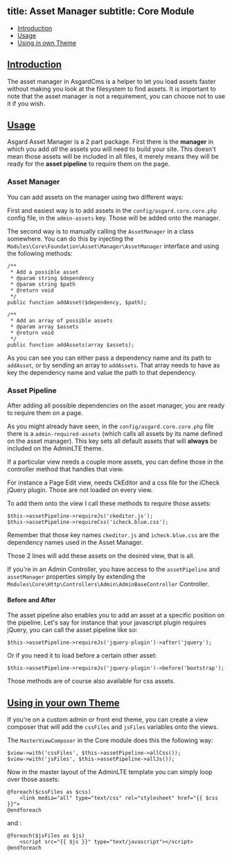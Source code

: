 title: Asset Manager
subtitle: Core Module
-------

- [Introduction](#introduction)
- [Usage](#usage)
- [Using in own Theme](#custom-theme)


## <a class="anchor" name="introduction" href="#introduction">Introduction</a>

The asset manager in AsgardCms is a helper to let you load assets faster without making you look at the filesystem to find assets. It is important to note that the asset manager is not a requirement, you can choose not to use it if you wish.

## <a class="anchor" name="usage" href="#usage">Usage</a>


Asgard Asset Manager is a 2 part package. First there is the **manager** in which you add *all* the assets you will need to build your site. This doesn't mean those assets will be included in all files, it merely means they will be ready for the **asset pipeline** to require them on the page.


### Asset Manager


You can add assets on the manager using two different ways:

First and easiest way is to add assets in the `config/asgard.core.core.php` config file, in the `admin-assets` key. Those will be added onto the manager.

The second way is to manually calling the `AssetManager` in a class somewhere. You can do this by injecting the `Modules\Core\Foundation\Asset\Manager\AssetManager` interface and using the following methods:

``` .language-php
/**
 * Add a possible asset
 * @param string $dependency
 * @param string $path
 * @return void
 */
public function addAsset($dependency, $path);

/**
 * Add an array of possible assets
 * @param array $assets
 * @return void
 */
public function addAssets(array $assets);
```

As you can see you can either pass a dependency name and its path to `addAsset`, or by sending an array to `addAssets`. That array needs to have as key the dependency name and value the path to that dependency.


### Asset Pipeline

After adding all possible dependencies on the asset manager, you are ready to require them on a page.

As you might already have seen, in the `config/asgard.core.core.php` file there is a `admin-required-assets` (which calls all assets by its name defined on the asset manager). This key sets all default assets that will **always** be included on the AdminLTE theme.

If a particular view needs a couple more assets, you can define those in the controller method that handles that view.

For instance a Page Edit view, needs CkEditor and a css file for the iCheck jQuery plugin. Those are not loaded on every view.

To add them onto the view I call these methods to require those assets:

``` .language-php
$this->assetPipeline->requireJs('ckeditor.js');
$this->assetPipeline->requireCss('icheck.blue.css');
```
Remember that those key names `ckeditor.js` and `icheck.blue.css` are the dependency names used in the Asset Manager.

Those 2 lines will add these assets on the desired view, that is all.

If you're in an Admin Controller, you have access to the `assetPipeline` and `assetManager` properties simply by extending the `Modules\Core\Http\Controllers\Admin\AdminBaseController` Controller.

#### Before and After

The asset pipeline also enables you to add an asset at a specific position on the pipeline. Let's say for instance that your javascript plugin requires jQuery, you can call the asset pipeline like so:

``` .language-php
$this->assetPipeline->requireJs('jquery-plugin')->after('jquery');
```

Or if you need it to load before a certain other asset:

``` .language-php
$this->assetPipeline->requireJs('jquery-plugin')->before('bootstrap');
```

Those methods are of course also available for css assets.



## <a class="anchor" name="custom-theme" href="#custom-theme">Using in your own Theme</a>


If you're on a custom admin or front end theme, you can create a view composer that will add the `cssFiles` and `jsFiles` variables onto the views.

The `MasterViewComposer` in the Core module does this the following way:

``` .language-php
$view->with('cssFiles', $this->assetPipeline->allCss());
$view->with('jsFiles', $this->assetPipeline->allJs());
```

Now in the master layout of the AdminLTE template you can simply loop over those assets:

``` .language-php
@foreach($cssFiles as $css)
    <link media="all" type="text/css" rel="stylesheet" href="{{ $css }}">
@endforeach
```

and :

``` .language-php
@foreach($jsFiles as $js)
    <script src="{{ $js }}" type="text/javascript"></script>
@endforeach
```

